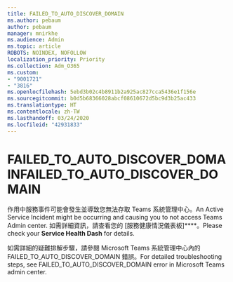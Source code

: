 ```yaml
---
title: FAILED_TO_AUTO_DISCOVER_DOMAIN
ms.author: pebaum
author: pebaum
manager: mnirkhe
ms.audience: Admin
ms.topic: article
ROBOTS: NOINDEX, NOFOLLOW
localization_priority: Priority
ms.collection: Adm_O365
ms.custom:
- "9001721"
- "3816"
ms.openlocfilehash: 5ebd3b02c4b8911b2a925ac827cca5436e1f156e
ms.sourcegitcommit: b0d5b68366028abcf08610672d5bc9d3b25ac433
ms.translationtype: HT
ms.contentlocale: zh-TW
ms.lasthandoff: 03/24/2020
ms.locfileid: "42931833"
---
```

# <a name="failed_to_auto_discover_domain"></a><span data-ttu-id="181b6-102">FAILED_TO_AUTO_DISCOVER_DOMAIN</span><span class="sxs-lookup"><span data-stu-id="181b6-102">FAILED_TO_AUTO_DISCOVER_DOMAIN</span></span>

<span data-ttu-id="181b6-103">作用中服務事件可能會發生並導致您無法存取 Teams 系統管理中心。</span><span class="sxs-lookup"><span data-stu-id="181b6-103">An Active Service Incident might be occurring and causing you to not access Teams Admin center.</span></span> <span data-ttu-id="181b6-104">如需詳細資訊，請查看您的 [服務健康情況儀表板]\*\*\*\*。</span><span class="sxs-lookup"><span data-stu-id="181b6-104">Please check your **Service Health Dash** for details.</span></span>

<span data-ttu-id="181b6-105">如需詳細的疑難排解步驟，請參閱 Microsoft Teams 系統管理中心內的 FAILED_TO_AUTO_DISCOVER_DOMAIN 錯誤。</span><span class="sxs-lookup"><span data-stu-id="181b6-105">For detailed troubleshooting steps, see FAILED_TO_AUTO_DISCOVER_DOMAIN error in Microsoft Teams admin center.</span></span>
